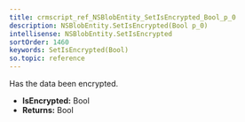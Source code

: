 ```yaml
---
title: crmscript_ref_NSBlobEntity_SetIsEncrypted_Bool_p_0
description: NSBlobEntity.SetIsEncrypted(Bool p_0)
intellisense: NSBlobEntity.SetIsEncrypted
sortOrder: 1460
keywords: SetIsEncrypted(Bool)
so.topic: reference
---
```



Has the data been encrypted.



* **IsEncrypted:** Bool
* **Returns:** Bool


